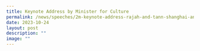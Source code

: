 ```yaml
---
title: Keynote Address by Minister for Culture
permalink: /news/speeches/2m-keynote-address-rajah-and-tann-shanghai-anniversary/
date: 2023-10-24
layout: post
description: ""
image: ""
---
```

